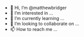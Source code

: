 - 👋 Hi, I’m @matthewbridger
- 👀 I’m interested in ...
- 🌱 I’m currently learning ...
- 💞️ I’m looking to collaborate on ...
- 📫 How to reach me ...

<!---
matthewbridger/matthewbridger is a ✨ special ✨ repository because its `README.md` (this file) appears on your GitHub profile.
You can click the Preview link to take a look at your changes.
--->
